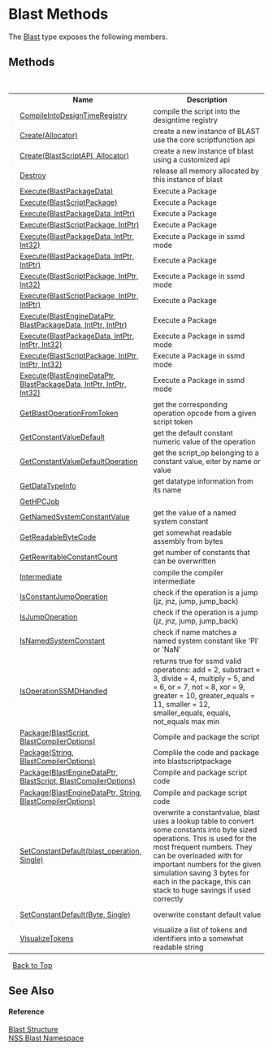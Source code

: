 # Blast Methods
 

The <a href="efe93ce5-baaf-ed42-b038-35b4ff074233.md">Blast</a> type exposes the following members.


## Methods
&nbsp;<table><tr><th></th><th>Name</th><th>Description</th></tr><tr><td>![Public method](media/pubmethod.gif "Public method")![Static member](media/static.gif "Static member")</td><td><a href="fd24aaea-efb3-09df-b561-fa303412bc76.md">CompileIntoDesignTimeRegistry</a></td><td>
compile the script into the designtime registry</td></tr><tr><td>![Public method](media/pubmethod.gif "Public method")![Static member](media/static.gif "Static member")</td><td><a href="04f2ecb2-8175-0d5a-1003-52a00a98ce4d.md">Create(Allocator)</a></td><td>
create a new instance of BLAST use the core scriptfunction api</td></tr><tr><td>![Public method](media/pubmethod.gif "Public method")![Static member](media/static.gif "Static member")</td><td><a href="94b0c4d9-aadc-8463-c225-cfe39e3bcb3c.md">Create(BlastScriptAPI, Allocator)</a></td><td>
create a new instance of blast using a customized api</td></tr><tr><td>![Public method](media/pubmethod.gif "Public method")</td><td><a href="62d2d8a6-cb16-0352-7a81-d09f4b0b9f5f.md">Destroy</a></td><td>
release all memory allocated by this instance of blast</td></tr><tr><td>![Public method](media/pubmethod.gif "Public method")</td><td><a href="ec93d49f-7413-5df0-2b0d-53339f49ee68.md">Execute(BlastPackageData)</a></td><td>
Execute a Package</td></tr><tr><td>![Public method](media/pubmethod.gif "Public method")</td><td><a href="a1c25d5a-d195-020c-c846-5051afa57650.md">Execute(BlastScriptPackage)</a></td><td>
Execute a Package</td></tr><tr><td>![Public method](media/pubmethod.gif "Public method")</td><td><a href="2574d96d-96c7-6736-a515-e4f320780e51.md">Execute(BlastPackageData, IntPtr)</a></td><td>
Execute a Package</td></tr><tr><td>![Public method](media/pubmethod.gif "Public method")</td><td><a href="81d0eeea-5bf2-403e-090a-998ec291badf.md">Execute(BlastScriptPackage, IntPtr)</a></td><td>
Execute a Package</td></tr><tr><td>![Public method](media/pubmethod.gif "Public method")</td><td><a href="7ea191e5-7d0f-d8c3-560c-57cfc8f4bea6.md">Execute(BlastPackageData, IntPtr, Int32)</a></td><td>
Execute a Package in ssmd mode</td></tr><tr><td>![Public method](media/pubmethod.gif "Public method")</td><td><a href="b6498bde-464a-04f1-d89f-4fd52d322f2b.md">Execute(BlastPackageData, IntPtr, IntPtr)</a></td><td>
Execute a Package</td></tr><tr><td>![Public method](media/pubmethod.gif "Public method")</td><td><a href="2bc77665-de50-89ee-e6d1-b11887113ecf.md">Execute(BlastScriptPackage, IntPtr, Int32)</a></td><td>
Execute a Package in ssmd mode</td></tr><tr><td>![Public method](media/pubmethod.gif "Public method")</td><td><a href="d7f5c10a-b6ec-af29-d6de-7523d395d567.md">Execute(BlastScriptPackage, IntPtr, IntPtr)</a></td><td>
Execute a Package</td></tr><tr><td>![Public method](media/pubmethod.gif "Public method")![Static member](media/static.gif "Static member")</td><td><a href="3005cb50-2e1c-f12e-4a34-ecb1b9ec31b1.md">Execute(BlastEngineDataPtr, BlastPackageData, IntPtr, IntPtr)</a></td><td>
Execute a Package</td></tr><tr><td>![Public method](media/pubmethod.gif "Public method")</td><td><a href="5bd9e575-0815-a7a5-9b70-2a436a6b5ebf.md">Execute(BlastPackageData, IntPtr, IntPtr, Int32)</a></td><td>
Execute a Package in ssmd mode</td></tr><tr><td>![Public method](media/pubmethod.gif "Public method")</td><td><a href="607519de-70af-8141-460d-ae81a45482d0.md">Execute(BlastScriptPackage, IntPtr, IntPtr, Int32)</a></td><td>
Execute a Package in ssmd mode</td></tr><tr><td>![Public method](media/pubmethod.gif "Public method")![Static member](media/static.gif "Static member")</td><td><a href="78b0c197-3845-ad30-23a4-9dbf62134b91.md">Execute(BlastEngineDataPtr, BlastPackageData, IntPtr, IntPtr, Int32)</a></td><td>
Execute a Package in ssmd mode</td></tr><tr><td>![Public method](media/pubmethod.gif "Public method")![Static member](media/static.gif "Static member")</td><td><a href="4854e405-2857-b405-a35a-34c1342206d9.md">GetBlastOperationFromToken</a></td><td>
get the corresponding operation opcode from a given script token</td></tr><tr><td>![Public method](media/pubmethod.gif "Public method")![Static member](media/static.gif "Static member")</td><td><a href="72abe4fc-1cdb-5c00-9597-06aa2d68314d.md">GetConstantValueDefault</a></td><td>
get the default constant numeric value of the operation</td></tr><tr><td>![Public method](media/pubmethod.gif "Public method")![Static member](media/static.gif "Static member")</td><td><a href="28b8e4cd-e48b-b1e6-a871-4941e7209270.md">GetConstantValueDefaultOperation</a></td><td>
get the script_op belonging to a constant value, eiter by name or value</td></tr><tr><td>![Public method](media/pubmethod.gif "Public method")![Static member](media/static.gif "Static member")</td><td><a href="38694e6a-7601-3104-42af-5ad5fbf70ac6.md">GetDataTypeInfo</a></td><td>
get datatype information from its name</td></tr><tr><td>![Public method](media/pubmethod.gif "Public method")</td><td><a href="cf0ed3c0-b4f8-bf9a-130b-8523c4be0442.md">GetHPCJob</a></td><td /></tr><tr><td>![Public method](media/pubmethod.gif "Public method")![Static member](media/static.gif "Static member")</td><td><a href="02be27c5-37ec-26a6-47a5-bf1e4aaf7700.md">GetNamedSystemConstantValue</a></td><td>
get the value of a named system constant</td></tr><tr><td>![Public method](media/pubmethod.gif "Public method")![Static member](media/static.gif "Static member")</td><td><a href="da479758-7687-cb0e-39c0-6dd9e218ab76.md">GetReadableByteCode</a></td><td>
get somewhat readable assembly from bytes</td></tr><tr><td>![Public method](media/pubmethod.gif "Public method")![Static member](media/static.gif "Static member")</td><td><a href="9d9109fa-336f-278e-00ca-55cef1445b76.md">GetRewritableConstantCount</a></td><td>
get number of constants that can be overwritten</td></tr><tr><td>![Public method](media/pubmethod.gif "Public method")</td><td><a href="ee44fbdf-6512-84b0-4d42-1e058be73c39.md">Intermediate</a></td><td>
compile the compiler intermediate</td></tr><tr><td>![Public method](media/pubmethod.gif "Public method")![Static member](media/static.gif "Static member")</td><td><a href="42b3f851-688b-feb3-fdb4-d16a0d0790e8.md">IsConstantJumpOperation</a></td><td>
check if the operation is a jump (jz, jnz, jump, jump_back)</td></tr><tr><td>![Public method](media/pubmethod.gif "Public method")![Static member](media/static.gif "Static member")</td><td><a href="5feb5186-362f-0026-79d6-f137aa21f405.md">IsJumpOperation</a></td><td>
check if the operation is a jump (jz, jnz, jump, jump_back)</td></tr><tr><td>![Public method](media/pubmethod.gif "Public method")![Static member](media/static.gif "Static member")</td><td><a href="5da71137-2846-2b4b-b53a-41f2c9c4312d.md">IsNamedSystemConstant</a></td><td>
check if name matches a named system constant like 'PI' or 'NaN'</td></tr><tr><td>![Public method](media/pubmethod.gif "Public method")![Static member](media/static.gif "Static member")</td><td><a href="87740ecc-fa2f-7b23-9665-20d9c9ab8442.md">IsOperationSSMDHandled</a></td><td>
returns true for ssmd valid operations: add = 2, substract = 3, divide = 4, multiply = 5, and = 6, or = 7, not = 8, xor = 9, greater = 10, greater_equals = 11, smaller = 12, smaller_equals, equals, not_equals max min</td></tr><tr><td>![Public method](media/pubmethod.gif "Public method")</td><td><a href="acff1430-7b69-8eb6-3dac-e1653ea0a59d.md">Package(BlastScript, BlastCompilerOptions)</a></td><td>
Compile and package the script</td></tr><tr><td>![Public method](media/pubmethod.gif "Public method")</td><td><a href="1452d558-f779-3130-401b-a59e5bc74cc4.md">Package(String, BlastCompilerOptions)</a></td><td>
Complile the code and package into blastscriptpackage</td></tr><tr><td>![Public method](media/pubmethod.gif "Public method")![Static member](media/static.gif "Static member")</td><td><a href="472ae8e0-ed1f-c7b3-64cc-e7f5784f848d.md">Package(BlastEngineDataPtr, BlastScript, BlastCompilerOptions)</a></td><td>
Compile and package script code</td></tr><tr><td>![Public method](media/pubmethod.gif "Public method")![Static member](media/static.gif "Static member")</td><td><a href="07bad563-7ca5-644b-eb13-3b7f0f0c876e.md">Package(BlastEngineDataPtr, String, BlastCompilerOptions)</a></td><td>
Compile and package script code</td></tr><tr><td>![Public method](media/pubmethod.gif "Public method")![Static member](media/static.gif "Static member")</td><td><a href="5b3ff3c2-2729-d76d-8186-eb9bf8012ed0.md">SetConstantDefault(blast_operation, Single)</a></td><td>
overwrite a constantvalue, blast uses a lookup table to convert some constants into byte sized operations. This is used for the most frequent numbers. They can be overloaded with for important numbers for the given simulation saving 3 bytes for each in the package, this can stack to huge savings if used correctly</td></tr><tr><td>![Public method](media/pubmethod.gif "Public method")![Static member](media/static.gif "Static member")</td><td><a href="115d42b3-a06a-2bed-b5a4-1527d0deb525.md">SetConstantDefault(Byte, Single)</a></td><td>
overwrite constant default value</td></tr><tr><td>![Public method](media/pubmethod.gif "Public method")![Static member](media/static.gif "Static member")</td><td><a href="b426cbc0-78e8-06b4-55fc-5431bf4a98df.md">VisualizeTokens</a></td><td>
visualize a list of tokens and identifiers into a somewhat readable string</td></tr></table>&nbsp;
<a href="#blast-methods">Back to Top</a>

## See Also


#### Reference
<a href="efe93ce5-baaf-ed42-b038-35b4ff074233.md">Blast Structure</a><br /><a href="88b55311-4a89-0894-e27a-e157e443c7f7.md">NSS.Blast Namespace</a><br />